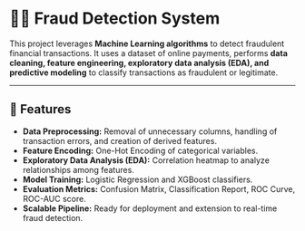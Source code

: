 # 🕵️‍♂️ Fraud Detection System

This project leverages **Machine Learning algorithms** to detect fraudulent financial transactions. 
It uses a dataset of online payments, performs **data cleaning, feature engineering, exploratory data analysis (EDA), and predictive modeling**
to classify transactions as fraudulent or legitimate.

---
## 🚀 Features

- **Data Preprocessing:** Removal of unnecessary columns, handling of transaction errors, and creation of derived features.
- **Feature Encoding:** One-Hot Encoding of categorical variables.
- **Exploratory Data Analysis (EDA):** Correlation heatmap to analyze relationships among features.
- **Model Training:** Logistic Regression and XGBoost classifiers.
- **Evaluation Metrics:** Confusion Matrix, Classification Report, ROC Curve, ROC-AUC score.
- **Scalable Pipeline:** Ready for deployment and extension to real-time fraud detection.
